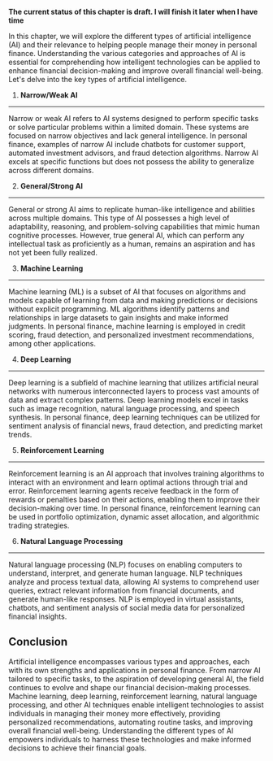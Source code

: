 **The current status of this chapter is draft. I will finish it later when I have time**

In this chapter, we will explore the different types of artificial intelligence (AI) and their relevance to helping people manage their money in personal finance. Understanding the various categories and approaches of AI is essential for comprehending how intelligent technologies can be applied to enhance financial decision-making and improve overall financial well-being. Let's delve into the key types of artificial intelligence.

1. **Narrow/Weak AI**
---------------------

Narrow or weak AI refers to AI systems designed to perform specific tasks or solve particular problems within a limited domain. These systems are focused on narrow objectives and lack general intelligence. In personal finance, examples of narrow AI include chatbots for customer support, automated investment advisors, and fraud detection algorithms. Narrow AI excels at specific functions but does not possess the ability to generalize across different domains.

2. **General/Strong AI**
------------------------

General or strong AI aims to replicate human-like intelligence and abilities across multiple domains. This type of AI possesses a high level of adaptability, reasoning, and problem-solving capabilities that mimic human cognitive processes. However, true general AI, which can perform any intellectual task as proficiently as a human, remains an aspiration and has not yet been fully realized.

3. **Machine Learning**
-----------------------

Machine learning (ML) is a subset of AI that focuses on algorithms and models capable of learning from data and making predictions or decisions without explicit programming. ML algorithms identify patterns and relationships in large datasets to gain insights and make informed judgments. In personal finance, machine learning is employed in credit scoring, fraud detection, and personalized investment recommendations, among other applications.

4. **Deep Learning**
--------------------

Deep learning is a subfield of machine learning that utilizes artificial neural networks with numerous interconnected layers to process vast amounts of data and extract complex patterns. Deep learning models excel in tasks such as image recognition, natural language processing, and speech synthesis. In personal finance, deep learning techniques can be utilized for sentiment analysis of financial news, fraud detection, and predicting market trends.

5. **Reinforcement Learning**
-----------------------------

Reinforcement learning is an AI approach that involves training algorithms to interact with an environment and learn optimal actions through trial and error. Reinforcement learning agents receive feedback in the form of rewards or penalties based on their actions, enabling them to improve their decision-making over time. In personal finance, reinforcement learning can be used in portfolio optimization, dynamic asset allocation, and algorithmic trading strategies.

6. **Natural Language Processing**
----------------------------------

Natural language processing (NLP) focuses on enabling computers to understand, interpret, and generate human language. NLP techniques analyze and process textual data, allowing AI systems to comprehend user queries, extract relevant information from financial documents, and generate human-like responses. NLP is employed in virtual assistants, chatbots, and sentiment analysis of social media data for personalized financial insights.

Conclusion
----------

Artificial intelligence encompasses various types and approaches, each with its own strengths and applications in personal finance. From narrow AI tailored to specific tasks, to the aspiration of developing general AI, the field continues to evolve and shape our financial decision-making processes. Machine learning, deep learning, reinforcement learning, natural language processing, and other AI techniques enable intelligent technologies to assist individuals in managing their money more effectively, providing personalized recommendations, automating routine tasks, and improving overall financial well-being. Understanding the different types of AI empowers individuals to harness these technologies and make informed decisions to achieve their financial goals.
